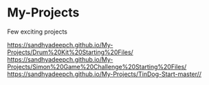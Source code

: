 # My-Projects
Few exciting projects 

https://sandhyadeepch.github.io/My-Projects/Drum%20Kit%20Starting%20Files/
https://sandhyadeepch.github.io/My-Projects/Simon%20Game%20Challenge%20Starting%20Files/
https://sandhyadeepch.github.io/My-Projects/TinDog-Start-master//
